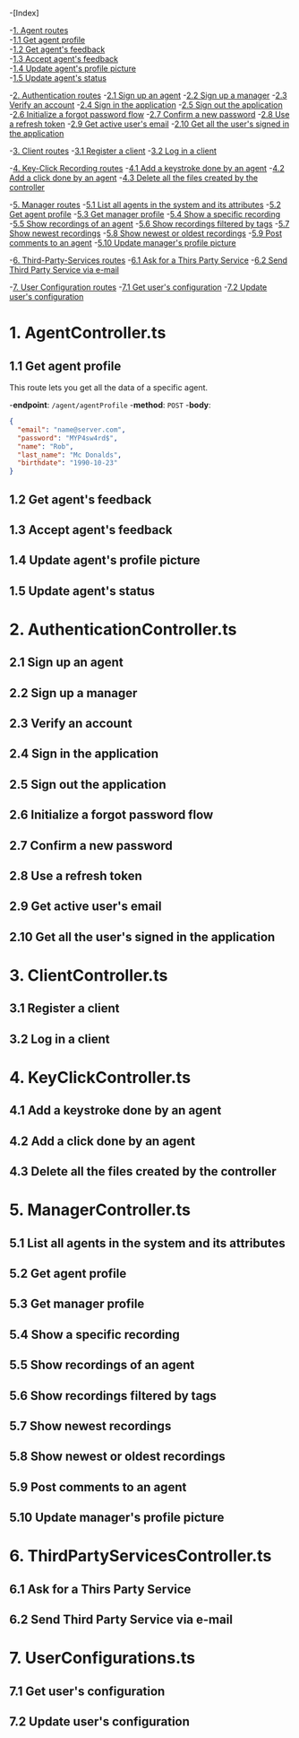 -[Index]

  -[1. Agent routes](#1-agentcontrollerts)  
    -[1.1 Get agent profile](#11-get-agent-profile)  
    -[1.2 Get agent's feedback](#12-get-agents-feedback)  
    -[1.3 Accept agent's feedback](#13-accept-agents-feedback)  
    -[1.4 Update agent's profile picture](#14-update-agents-profile-picture)  
    -[1.5 Update agent's status](#15-update-agents-status)  

  -[2. Authentication routes](#2-authenticationcontrollerts)
    -[2.1 Sign up an agent](#21-sign-up-an-agent)
    -[2.2 Sign up a manager](#22-sign-up-a-manager)
    -[2.3 Verify an account](#23-verify-an-account)
    -[2.4 Sign in the application](#24-sign-in-the-application)
    -[2.5 Sign out the application](#25-sign-out-the-application)
    -[2.6 Initialize a forgot password flow](#26-initialize-a-forgot-password-flow)
    -[2.7 Confirm a new password](#27-confirm-a-new-password)
    -[2.8 Use a refresh token](#28-use-a-refresh-token)
    -[2.9 Get active user's email](#29-get-active-users-email)
    -[2.10 Get all the user's signed in the application](#210-get-all-the-users-signed-in-the-application)

  -[3. Client routes](#3-clientcontrollerts)
    -[3.1 Register a client](#31-register-a-client)
    -[3.2 Log in a client](#32-log-in-a-client)

  -[4. Key-Click Recording routes](#4-keyclickcontrollerts)
    -[4.1 Add a keystroke done by an agent](#41-add-a-keystroke-done-by-an-agent)
    -[4.2 Add a click done by an agent](#42-add-a-click-done-by-an-agent)
    -[4.3 Delete all the files created by the controller](#43-delete-all-the-files-created-by-the-controller)

  -[5. Manager routes](#5-managercontrollerts)
    -[5.1 List all agents in the system and its attributes](#51-list-all-agents-in-the-system-and-its-attributes)
    -[5.2 Get agent profile](#52-get-agent-profile)
    -[5.3 Get manager profile](#53-get-manager-profile)
    -[5.4 Show a specific recording](#54-show-a-specific-recording)
    -[5.5 Show recordings of an agent](#55-show-recordings-of-an-agent)
    -[5.6 Show recordings filtered by tags](#56-show-recordings-filtered-by-tags)
    -[5.7 Show newest recordings](#57-show-newest-recordings)
    -[5.8 Show newest or oldest recordings](#58-show-newest-or-oldest-recordings)
    -[5.9 Post comments to an agent](#59-post-comments-to-an-agent)
    -[5.10 Update manager's profile picture](#510-update-managers-profile-picture)

  -[6. Third-Party-Services routes](#6-thirdpartyservicescontrollerts)
    -[6.1 Ask for a Thirs Party Service](#61-ask-for-a-thirs-party-service)
    -[6.2 Send Third Party Service via e-mail](#62-send-third-party-service-via-e-mail)

  -[7. User Configuration routes](#7-userconfigurationsts)
    -[7.1 Get user's configuration](#71-get-users-configuration)
    -[7.2 Update user's configuration](#72-update-users-configuration)

# 1. AgentController.ts
  ## 1.1 Get agent profile
  
  This route lets you get all the data of a specific agent.
  
  -**endpoint**: `/agent/agentProfile`
  -**method**: `POST`
  -**body**:
  ```json
  {
	"email": "name@server.com",
	"password": "MYP4sw4rd$",
	"name": "Rob",
	"last_name": "Mc Donalds",
	"birthdate": "1990-10-23"
  }
  ```

  ## 1.2 Get agent's feedback
  ## 1.3 Accept agent's feedback
  ## 1.4 Update agent's profile picture
  ## 1.5 Update agent's status

# 2. AuthenticationController.ts
  ## 2.1 Sign up an agent
  ## 2.2 Sign up a manager
  ## 2.3 Verify an account
  ## 2.4 Sign in the application
  ## 2.5 Sign out the application
  ## 2.6 Initialize a forgot password flow
  ## 2.7 Confirm a new password
  ## 2.8 Use a refresh token
  ## 2.9 Get active user's email
  ## 2.10 Get all the user's signed in the application

# 3. ClientController.ts
  ## 3.1 Register a client 
  ## 3.2 Log in a client

# 4. KeyClickController.ts
  ## 4.1 Add a keystroke done by an agent
  ## 4.2 Add a click done by an agent
  ## 4.3 Delete all the files created by the controller

# 5. ManagerController.ts
  ## 5.1 List all agents in the system and its attributes
  ## 5.2 Get agent profile
  ## 5.3 Get manager profile
  ## 5.4 Show a specific recording 
  ## 5.5 Show recordings of an agent
  ## 5.6 Show recordings filtered by tags
  ## 5.7 Show newest recordings
  ## 5.8 Show newest or oldest recordings
  ## 5.9 Post comments to an agent
  ## 5.10 Update manager's profile picture

# 6. ThirdPartyServicesController.ts
  ## 6.1 Ask for a Thirs Party Service
  ## 6.2 Send Third Party Service via e-mail

# 7. UserConfigurations.ts
  ## 7.1 Get user's configuration
  ## 7.2 Update user's configuration